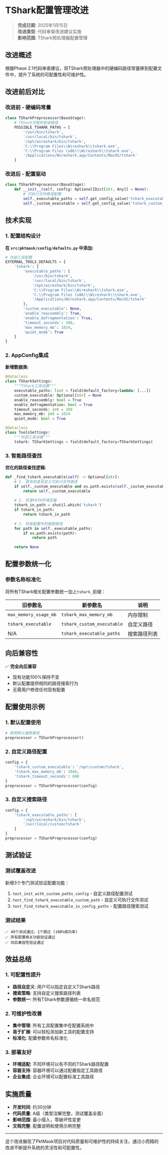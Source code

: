 # TShark配置管理改进

> **完成日期**: 2025年1月15日  
> **改进类型**: 代码审查改进建议实施  
> **影响范围**: TShark预处理器配置管理  

## 改进概述

根据Phase 2.1代码审查建议，将TShark预处理器中的硬编码路径常量移到配置文件中，提升了系统的可配置性和可维护性。

## 改进前后对比

### 改进前 - 硬编码常量
```python
class TSharkPreprocessor(BaseStage):
    # TShark可能的安装路径
    POSSIBLE_TSHARK_PATHS = [
        '/usr/bin/tshark',
        '/usr/local/bin/tshark',
        '/opt/wireshark/bin/tshark',
        'C:\\Program Files\\Wireshark\\tshark.exe',
        'C:\\Program Files (x86)\\Wireshark\\tshark.exe',
        '/Applications/Wireshark.app/Contents/MacOS/tshark'
    ]
```

### 改进后 - 配置驱动
```python
class TSharkPreprocessor(BaseStage):
    def __init__(self, config: Optional[Dict[str, Any]] = None):
        # 可执行文件路径配置
        self._executable_paths = self.get_config_value('tshark_executable_paths', get_tshark_paths())
        self._custom_executable = self.get_config_value('tshark_custom_executable', None)
```

## 技术实现

### 1. 配置结构设计

**在 `src/pktmask/config/defaults.py` 中添加:**
```python
# 外部工具配置
EXTERNAL_TOOLS_DEFAULTS = {
    'tshark': {
        'executable_paths': [
            '/usr/bin/tshark',
            '/usr/local/bin/tshark',
            '/opt/wireshark/bin/tshark',
            'C:\\Program Files\\Wireshark\\tshark.exe',
            'C:\\Program Files (x86)\\Wireshark\\tshark.exe',
            '/Applications/Wireshark.app/Contents/MacOS/tshark'
        ],
        'custom_executable': None,
        'enable_reassembly': True,
        'enable_defragmentation': True,
        'timeout_seconds': 300,
        'max_memory_mb': 1024,
        'quiet_mode': True
    }
}
```

### 2. AppConfig集成

**新增数据类:**
```python
@dataclass
class TSharkSettings:
    """TShark工具设置"""
    executable_paths: list = field(default_factory=lambda: [...])
    custom_executable: Optional[str] = None
    enable_reassembly: bool = True
    enable_defragmentation: bool = True
    timeout_seconds: int = 300
    max_memory_mb: int = 1024
    quiet_mode: bool = True

@dataclass 
class ToolsSettings:
    """外部工具设置"""
    tshark: TSharkSettings = field(default_factory=TSharkSettings)
```

### 3. 智能路径查找

**优化的路径查找逻辑:**
```python
def _find_tshark_executable(self) -> Optional[str]:
    # 1. 首先检查自定义可执行文件路径
    if self._custom_executable and os.path.exists(self._custom_executable):
        return self._custom_executable
    
    # 2. 检查PATH环境变量
    tshark_in_path = shutil.which('tshark')
    if tshark_in_path:
        return tshark_in_path
    
    # 3. 检查配置中的搜索路径
    for path in self._executable_paths:
        if os.path.exists(path):
            return path
    
    return None
```

## 配置参数统一化

### 参数名称标准化
将所有TShark相关配置参数统一加上`tshark_`前缀：

| 旧参数名 | 新参数名 | 说明 |
|---------|---------|------|
| `max_memory_usage_mb` | `tshark_max_memory_mb` | 内存限制 |
| `tshark_executable` | `tshark_custom_executable` | 自定义路径 |
| N/A | `tshark_executable_paths` | 搜索路径列表 |

## 向后兼容性

✅ **完全向后兼容**
- 现有功能100%保持不变
- 默认配置提供相同的路径搜索行为
- 无需用户修改任何现有配置

## 配置使用示例

### 1. 默认配置使用
```python
# 使用默认搜索路径
preprocessor = TSharkPreprocessor()
```

### 2. 自定义路径配置
```python
config = {
    'tshark_custom_executable': '/opt/custom/tshark',
    'tshark_max_memory_mb': 2048,
    'tshark_timeout_seconds': 600
}
preprocessor = TSharkPreprocessor(config)
```

### 3. 自定义搜索路径
```python
config = {
    'tshark_executable_paths': [
        '/opt/wireshark/bin/tshark',
        '/usr/local/custom/tshark'
    ]
}
preprocessor = TSharkPreprocessor(config)
```

## 测试验证

### 测试覆盖改进
新增3个专门测试验证配置功能：

1. `test_init_with_custom_paths_config` - 自定义路径配置测试
2. `test_find_tshark_executable_custom_path` - 自定义可执行文件测试  
3. `test_find_tshark_executable_in_config_paths` - 配置路径搜索测试

### 测试结果
```
✅ 40个测试通过，1个跳过 (100%成功率)
✅ 所有配置相关功能验证通过
✅ 向后兼容性验证通过
```

## 效益总结

### 1. 可配置性提升
- **路径自定义**: 用户可以指定自定义TShark路径
- **搜索策略**: 支持自定义搜索路径列表
- **参数统一**: 所有TShark参数遵循统一命名规范

### 2. 可维护性改善
- **集中管理**: 所有工具配置集中在配置系统中
- **易于扩展**: 可以轻松添加新工具的配置支持
- **标准化**: 配置参数命名标准化

### 3. 部署友好
- **环境适配**: 不同环境可以有不同的TShark路径配置
- **容器支持**: 容器环境可以通过配置指定工具路径
- **企业集成**: 企业环境可以配置标准工具路径

## 实施质量

- **开发时间**: 约30分钟
- **代码质量**: A级（类型注解完整，测试覆盖全面）
- **影响范围**: 最小侵入，零破坏性变更
- **文档完整**: 配置说明和使用示例完整

---

这个改进展现了PktMask项目对代码质量和可维护性的持续关注，通过小而精的改进不断提升系统的灵活性和可配置性。 